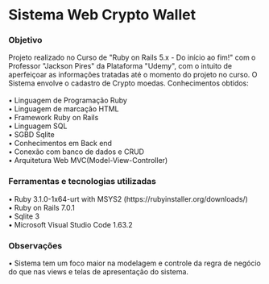 <h1>Sistema Web Crypto Wallet</h1>

<h3>Objetivo</h3>
Projeto realizado no Curso de "Ruby on Rails 5.x - Do início ao fim!" com o Professor "Jackson Pires"
da Plataforma "Udemy", com o intuito de aperfeiçoar as informações tratadas até o momento do projeto no curso. O Sistema envolve o cadastro de Crypto moedas. Conhecimentos obtidos:
<br>

<br>
• Linguagem de Programação Ruby<br>
• Linguagem de marcação HTML<br>
• Framework Ruby on Rails<br>
• Linguagem SQL<br>
• SGBD Sqlite<br>
• Conhecimentos em Back end<br>
• Conexão com banco de dados e CRUD<br>
• Arquitetura Web MVC(Model-View-Controller)<br>

<h3>Ferramentas e tecnologias utilizadas</h3>
•	Ruby 3.1.0-1x64-urt with MSYS2 (https://rubyinstaller.org/downloads/) <br>
•	Ruby on Rails 7.0.1<br>
•	Sqlite 3<br>
•	Microsoft Visual Studio Code 1.63.2<br>

<h3>Observações</h3>
• Sistema tem um foco maior na modelagem e controle da regra de negócio do que nas views e telas de apresentação do sistema.
<br>
